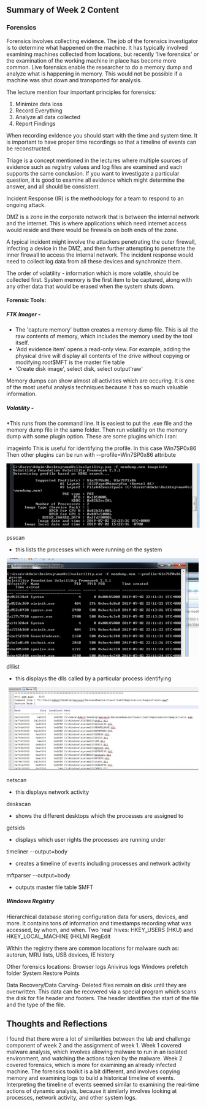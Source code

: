 ## Summary of Week 2 Content

### Forensics
Forensics involves collecting evidence.  The job of the forensics investigator is to determine what happened on the machine.  It has typically involved examining machines collected from locations, but recently 'live forensics' or the examination of the working machine in place has become more common.  Live forensics enable the researcher to do a memory dump and analyze what is happening in memory.  This would not be possible if a machine was shut down and transported for analysis.

The lecture mention four important principles for forensics:
1. Minimize data loss
2. Record Everything
3. Analyze all data collected
4. Report Findings

When recording evidence you should start with the time and system time.  It is important to have proper time recordings so that a timeline of events can be reconstructed.

Triage is a concept mentioned in the lectures where multiple sources of evidence such as registry values and log files are examined and each supports the same conclusion.  If you want to investigate a particular question, it is good to examine all evidence which might determine the answer, and all should be consistent.

Incident Response (IR) is the methodology for a team to respond to an ongoing attack.

DMZ is a zone in the corporate network that is between the internal network and the internet.  This is where applications which need internet access would reside and there would be firewalls on both ends of the zone.

A typical incident might involve the attackers penetrating the outer firewall, infecting a device in the DMZ, and then further attempting to penetrate the inner firewall to access the internal network.  The incident response would need to collect log data from all these devices and synchronize them.

The order of volatility - information which is more volatile, should be collected first.  System memory is the first item to be captured, along with any other data that would be erased when the system shuts down.



#### Forensic Tools:
##### FTK Imager - 
 - The 'capture memory' button creates a memory dump file. This is all the raw contents of memory, which includes the memory used by the tool itself.
 - 'Add evidence item' opens a read-only view. For example, adding the physical drive will display all contents of the drive without copying or modifying
	root\$MFT is the master file table
 - 'Create disk image', select disk, select output'raw' 
 
 
 Memory dumps can show almost all activities which are occuring.  It is one of the most useful analysis techniques because it has so much valuable information.
 
##### Volatility -
 *This runs from the command line. It is easiest to put the .exe file and the memory dump file in the same folder.  Then run volatility on the memory dump with some plugin option. These are some plugins which I ran:
 
 imageinfo
 This is useful for identifying the profile.  In this case Win7SP0x86
 Then other plugins can be run with --profile=Win7SP0x86 attribute
 
 ![Image](volatility_imageinfo.PNG "imageinfo")
 
 psscan
* this lists the processes which were running on the system 
  
 ![Image](volatility_psscan.PNG "psscan")
 
 dlllist <pid>
 * this displays the dlls called by a particular process identifying
  
 ![Image](volatility_dlllist.PNG "dlllist")
 
 netscan
 * this displays network activity
 
 deskscan
 * shows the different desktops which the processes are assigned to
 
 getsids
 * displays which user rights the processes are running under
 
 
 timeliner --output=body
 * creates a timeline of events including processes and network activity
 
 mftparser --output=body
 * outputs master file table $MFT
 
##### Windows Registry
Hierarchical database storing configuration data for users, devices, and more.  It contains tons of information and timestamps recording what was accessed, by whom, and when.
Two 'real' hives: HKEY_USERS (HKU) and HKEY_LOCAL_MACHINE (HKLM)
RegEdit

Within the registry there are common locations for malware such as: autorun, MRU lists, USB devices, IE history

Other forensics locations:
Browser logs
Anivirus logs
Windows prefetch folder
System Restore Points


Data Recovery/Data Carving-
Deleted files remain on disk until they are overwritten.  This data can be recovered via a special program which scans the disk for file header and footers.  The header identifies the start of the file and the type of the file.



## Thoughts and Reflections

I found that there were a lot of similarities between the lab and challenge component of week 2 and the assignment of week 1.  Week 1 covered malware analysis, which involves allowing malware to run in an isolated environment, and watching the actions taken by the malware.  Week 2 covered forensics, which is more for examining an already infected machine.  The forensics toolkit is a bit different, and involves copying memory and examining logs to build a historical timeline of events.  Interpreting the timeline of events seemed similar to examining the real-time actions of dynamic analysis, because it similarly involves looking at processes, network activity, and other system logs.



